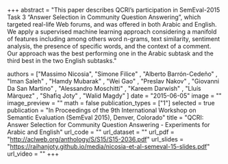 +++
abstract = "This paper describes QCRI’s participation in SemEval-2015 Task 3 “Answer Selection in Community Question Answering”, which targeted real-life Web forums, and was offered in both Arabic and English. We apply a supervised machine learning approach considering a manifold of features including among others word n-grams, text similarity, sentiment analysis, the presence of specific words, and the context of a comment. Our approach was the best performing one in the Arabic subtask and the third best in the two English subtasks." 

authors = ["Massimo Nicosia", "Simone Filice" , "Alberto Barrón-Cedeño" , "Iman Saleh" , "Hamdy Mubarak" , "Wei Gao" , "Preslav Nakov" , "Giovanni Da San Martino" , "Alessandro Moschitti" , "Kareem Darwish" , "Lluís Màrquez" , "Shafiq Joty" , "Walid Magdy" ]
date = "2015-06-05"
image = ""
image_preview = ""
math = false
publication_types = ["1"]
selected = true
publication = "In Proceedings of the 9th International Workshop on Semantic Evaluation (SemEval 2015), Denver, Colorado"
title = "QCRI: Answer Selection for Community Question Answering - Experiments for Arabic and English"
url_code = ""
url_dataset = ""
url_pdf = "http://aclweb.org/anthology/S/S15/S15-2036.pdf"
url_slides = "https://raihanjoty.github.io/media/nicosia-et-al-semeval-15-slides.pdf"
url_video = ""
+++


